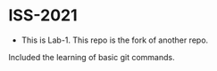 # ISS-2021
* This is Lab-1.
This repo is the fork of another repo.

Included the learning of basic git commands.
